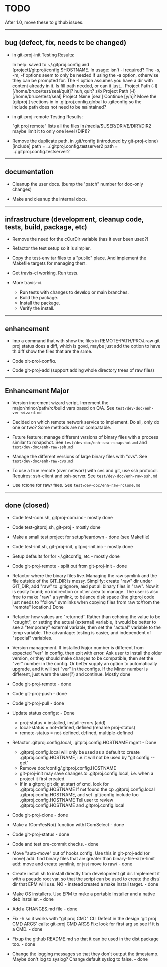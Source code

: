 # TODO

After 1.0, move these to github issues.

--------------------

## bug (defect, fix, needs to be changed)

* in git-proj-init Testing Results:

    In help: saved to ~/.gitproj.config and [project]/gitproj/config.$HOSTNAME.
    In usage: isn't -l required?
    The -s, -m, -f options seem to only be needed if using the -a option,
    otherwise they can be prompted for.
    The -l option assumes you have a dir with content already in it. Is fill path needed, or can it just...
    Project Path (-l) [/home/bruce/test/seal/quit]?
    	huh, quit? s/b
	Project Path (-l) [/home/bruce/test/seal]
	Project Name [seal] Continue [y/n]?
    Move the [gitproj ] sections in in .gitproj.config.global to .gitconfig
    so the include.path does not need to be maintained?

* in git-proj-remote Testing Results:

    "git proj remote" lists all the files in /media/$USER/DRIVE/DIR1/DIR2
    maybe limit it to only one level (DIR1)?

* Remove the duplicate path, in .git/config (introduced by git-proj-clone)
  [include]
        path = ../.gitproj.config.testserver2
        path = ../.gitproj.config.testserver2


--------------------

## documentation

* Cleanup the user docs. (bump the "patch" number for doc-only changes)

* Make and cleanup the internal docs.

--------------------

## infrastructure (development, cleanup code, tests, build, package, etc)

* Remove the need for the cCurDir variable (has it ever been used?)

* Refactor the test setup so it is simpler.

* Copy the test-env tar files to a "public" place. And implement the
Makefile targets for managing them.

* Get travis-ci working. Run tests.

* More travis-ci.
    * Run tests with changes to develop or main branches.
    * Build the package.
    * Install the package.
    * Verify the install.

--------------------

## enhancement

* Imp a command that with show the files in REMOTE-PATH/PROJ.raw
  git proj status does a diff, which is good, maybe just add the
  option to have th diff show the files that are the same.

* Code git-proj-config.

* Code git-proj-add (support adding whole directory trees of raw files)

----

## Enhancement Major

* Version increment wizard script. Increment the
  major/minor/path/rc/build vars based on Q/A. See
  `test/dev-doc/enh-ver-wizard.md`

* Decided on which remote network service to implement. Do all, only
  do one or two? Some methods are not compatable.

* Future feature: manage different versions of binary files with a
  process similar to rsnapshot. See `test/dev-doc/enh-raw-rsnapshot.md`
  and `test/dev-doc/enh-raw-ssh.md`

* Manage the different versions of large binary files with "cvs".
  See `test/dev-doc/enh-raw-cvs.md`

* To use a true remote (over network) with cvs and git, use ssh protocol.
  Requires: ssh-client and ssh-server. See `test/dev-doc/enh-raw-ssh.md`

* Use rclone for raw/ files. See `test/dev-doc/enh-raw-rclone.md`

----

## done (closed)

* Code test-com.sh, gitproj-com.inc - mostly done

* Code test-gitproj.sh, git-proj - mostly done

* Make a small test project for setup/teardown - done (see Makefile)

* Code test-init.sh, git-proj-init, gitproj-init.inc  - mostly done

* Setup defaults for for ~/.gitconfig, etc - mostly done

* Code git-proj-remote - split out from git-proj-init - done

* Refactor where the binary files live. Managing the raw symlink and
  the file outside of the GIT_DIR is messy. Simplify: create "raw" dir
  under GIT_DIR, add "raw" to .gitignore, and put all binary files in
  "raw". Now it is easily found; no indirection or other area to
  manage.
  The user is also free to make "raw" a symlink, to balance disk space
  (the gitproj code just needs to "follow" symlinks when copying files
  from raw to/from the "remote" location.)  Done

* Refactor how values are "returned". Rather than echoing the value to
  be "caught", or setting the actual (external) variable, it would be
  better to see a "temporary" external variable, then set the "actual"
  variable to the temp variable. The advantage: testing is easier, and
  independent of "special" variables.

* Version management. If installed Major number is different from
  expected "ver" in config. then exit with error. Ask user to install
  the older version, or they should make changes to be compatible,
  then set the "ver" number in the config. Or better supply an option
  to automatically upgrade, and it will set "ver" in the configs.  If
  the Minor number is different, just warn the user(?) and continue.
  Mostly done

* Code git-proj-remote - done

* Code git-proj-push - done

* Code git-proj-pull - done

* Update status configs: - Done
    * proj-status = installed, install-errors (add)
    * local-status = not-defined, defined (rename proj-status)
    * remote-status = not-defined, defined, multiple-defined

* Refactor .gitproj.config.local, .gitproj.config.HOSTNAME mgmt - Done
  * .gitproj.config.local will only be used as a default to create
    .gitproj.config.HOSTNAME, i.e. it will not be used by "git config --get"
  * Remove doc/config/.gitproj.config.HOSTNAME
  * git-proj-init may save changes to .gitproj.config.local, i.e. when
    a project it first created.
  * If in a gitproj git dir, at start of cmd, look for .gitproj.config.HOSTNAME
    If not found the cp .gitproj.config.local .gitproj.config.HOSTNAME,
    and set .git/config include too .gitproj.config.HOSTNAME
    Tell user to review .gitproj.config.HOSTNAME and .gitproj.config.local

* Code git-proj-clone - done

* Make a fComYesNo() function with fComSelect - done

* Code git-proj-status - done

* Code and test pre-commit checks. - done

* Move "auto-move" out of hooks config.  Use this in git-proj-add (or move)
  add: find binary files that are greater than binary-file-size-limit
  add: move and create symlink, or just move to raw/ - done

* Create install.sh to install directly from development git
  dir. Implement it with a pseudo root var, so that the script can be
  used to create the dist/ dir that EPM will use.
  NO - instead created a make install target. - done

* Make OS installers. Use EPM to make a portable installer and a native
  deb installer. - done

* Add a CHANGES.md file - done

* Fix -h so it works with "git proj CMD" CLI
Defect in the design 'git proj CMD ARGS' calls: git-proj CMD ARGS
Fix: look for first arg so see if it is a CMD. - done

* Fixup the github README.md so that it can be used in the dist package too. - done

* Change the logging messages so that they don't output the
  timestamp. Maybe don't log to syslog? Change default syslog to false. - done
